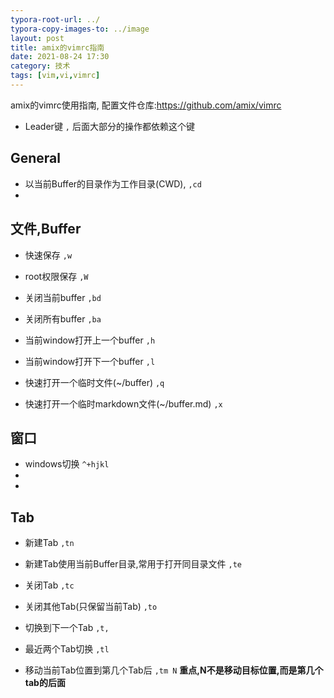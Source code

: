 ```yaml
---
typora-root-url: ../
typora-copy-images-to: ../image
layout: post
title: amix的vimrc指南
date: 2021-08-24 17:30
category: 技术
tags: [vim,vi,vimrc]
---
```


amix的vimrc使用指南, 配置文件仓库:<https://github.com/amix/vimrc>



* Leader键 `,` 后面大部分的操作都依赖这个键

## General

* 以当前Buffer的目录作为工作目录(CWD), `,cd`
* 



## 文件,Buffer

* 快速保存 `,w`

* root权限保存 `,W`

  

* 关闭当前buffer `,bd`

* 关闭所有buffer `,ba`



* 当前window打开上一个buffer `,h`
* 当前window打开下一个buffer `,l`



* 快速打开一个临时文件(~/buffer) `,q`

* 快速打开一个临时markdown文件(~/buffer.md) `,x`

  

## 窗口

* windows切换 `^+hjkl`
* 
* 



## Tab

* 新建Tab `,tn`

* 新建Tab使用当前Buffer目录,常用于打开同目录文件 `,te`

  

* 关闭Tab `,tc`

* 关闭其他Tab(只保留当前Tab) `,to`

  

* 切换到下一个Tab `,t,`

* 最近两个Tab切换 `,tl`

  

* 移动当前Tab位置到第几个Tab后 `,tm N`  **重点,N不是移动目标位置,而是第几个tab的后面**



